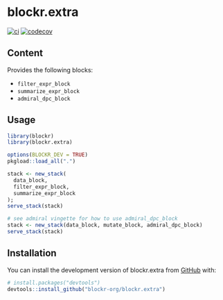 
<!-- README.md is generated from README.Rmd. Please edit that file -->

# blockr.extra

<!-- badges: start -->

[![ci](https://github.com/blockr-org/blockr.extra/actions/workflows/ci.yml/badge.svg)](https://github.com/blockr-org/blockr.extra/actions/workflows/ci.yml)
[![codecov](https://codecov.io/github/blockr-org/blockr.extra/graph/badge.svg?token=9AO88LK8FJ)](https://codecov.io/github/blockr-org/blockr)
<!-- badges: end -->

## Content

Provides the following blocks:

- `filter_expr_block`
- `summarize_expr_block`
- `admiral_dpc_block`

## Usage

``` r
library(blockr)
library(blockr.extra)

options(BLOCKR_DEV = TRUE)
pkgload::load_all(".")

stack <- new_stack(
  data_block,
  filter_expr_block,
  summarize_expr_block
);
serve_stack(stack)

# see admiral vingette for how to use admiral_dpc_block
stack <- new_stack(data_block, mutate_block, admiral_dpc_block)
serve_stack(stack)
```

## Installation

You can install the development version of blockr.extra from
[GitHub](https://github.com/) with:

``` r
# install.packages("devtools")
devtools::install_github("blockr-org/blockr.extra")
```
